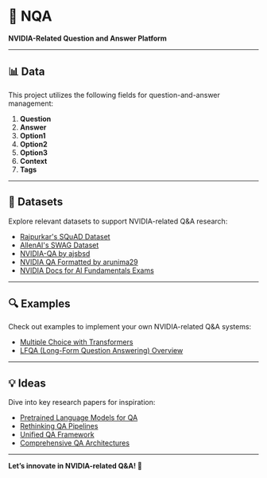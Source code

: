# 🧠 NQA

**NVIDIA-Related Question and Answer Platform**  

---

## 📊 Data  

This project utilizes the following fields for question-and-answer management:  

1. **Question**  
2. **Answer**  
3. **Option1**  
4. **Option2**  
5. **Option3**  
6. **Context**  
7. **Tags**  

---

## 📂 Datasets  

Explore relevant datasets to support NVIDIA-related Q&A research:  

- [Rajpurkar's SQuAD Dataset](https://huggingface.co/datasets/rajpurkar/squad)  
- [AllenAI's SWAG Dataset](https://huggingface.co/datasets/allenai/swag)  
- [NVIDIA-QA by ajsbsd](https://huggingface.co/datasets/ajsbsd/nvidia-qa)  
- [NVIDIA QA Formatted by arunima29](https://huggingface.co/datasets/arunima29/nvidia_qa_formatted)  
- [NVIDIA Docs for AI Fundamentals Exams](https://github.com/locchh/nvidia-docs/tree/main/AI_Infrastructure_and_Operations_Fundamentals/exams)  

---

## 🔍 Examples  

Check out examples to implement your own NVIDIA-related Q&A systems:  

- [Multiple Choice with Transformers](https://huggingface.co/docs/transformers/tasks/multiple_choice)  
- [LFQA (Long-Form Question Answering) Overview](https://yjernite.github.io/lfqa.html)  

---

## 💡 Ideas  

Dive into key research papers for inspiration:  

- [Pretrained Language Models for QA](https://arxiv.org/pdf/1910.13461)  
- [Rethinking QA Pipelines](https://arxiv.org/pdf/1907.09190)  
- [Unified QA Framework](https://arxiv.org/pdf/2002.08910)  
- [Comprehensive QA Architectures](https://arxiv.org/pdf/2212.09689)  

---

**Let’s innovate in NVIDIA-related Q&A! 🚀**
